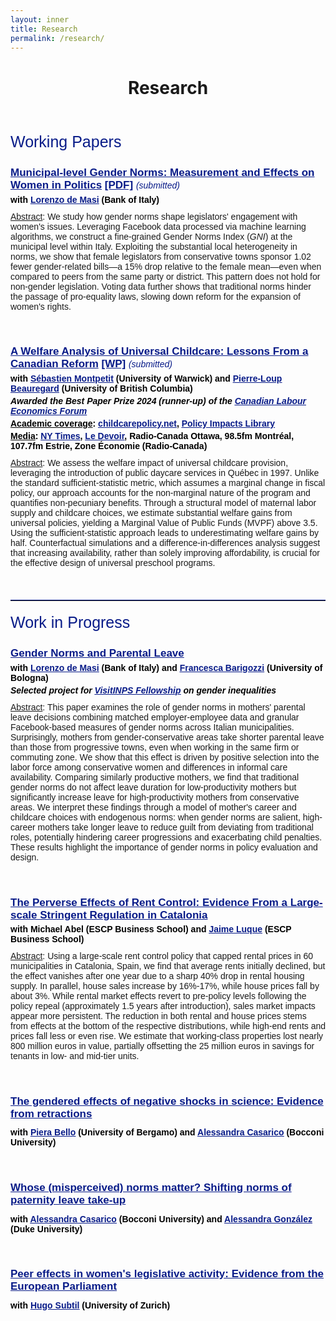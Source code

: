```yaml
---
layout: inner
title: Research
permalink: /research/
---
```


<style>
  .line-spacing {
    margin-bottom: 0em; /* custom line spacing */
  }
</style>

<head>
<link rel="shortcut icon" type="image/png" href="/favicon2.png">
</head>

# <center> Research </center>

<p>&nbsp;
</p>

<p style="font-size:25px; font-family: 'Source Sans Pro', sans-serif; color: #081b88; font-weight: 500; margin-top: 0.8em">Working Papers </p>  

<h1 class="line-spacing" style="font-size: 17px; font-family: 'Source Sans Pro', sans-serif; color: #081b88; font-weight: 700;">
  <u> Municipal-level Gender Norms: Measurement and Effects on Women in Politics</u> <a style="color: #081b88"  href="https://drive.google.com/file/d/1HpIy1PtBm0SjQjr1feJaKbifMoKYDgbc/view?usp=sharing" target="_blank"><u>[PDF]</u></a> 
  <span style="font-weight: normal; font-size: 14px;"><em style="color: #081b88">(<em>submitted</em>)</em></span>
  <!-- <span style="font-weight: normal; font-size: 14px;"><em style="color: #081b88">[Draft available upon request]</em></span> -->
</h1> 
<h1 class="line-spacing" style="font-size:14px;font-family: 'Source Sans Pro', sans-serif; color: black; margin-top: 0.3em">with <a style="color: #081b88" href="http://economics.uc3m.es/personal/de-massi/" target="_blank"><u>Lorenzo de Masi</u></a> (Bank of Italy)</h1>

<p style="font-size:14px;font-family: 'Source Sans Pro', sans-serif; margin-top: 0.8em"><u>Abstract</u>: We study how gender norms shape legislators' engagement with women's issues. Leveraging Facebook data processed via machine learning algorithms, we construct a fine-grained Gender Norms Index (<em>GNI</em>) at the municipal level within Italy. Exploiting the substantial local heterogeneity in norms, we show that female legislators from conservative towns sponsor 1.02 fewer gender-related bills&mdash;a 15% drop relative to the female mean&mdash;even when compared to peers from the same party or district. This pattern does not hold for non-gender legislation. Voting data further shows that traditional norms hinder the passage of pro-equality laws, slowing down reform for the expansion of women's rights.  
<p>&nbsp;
</p>

<h1 class="line-spacing" style="font-size: 17px; font-family: 'Source Sans Pro', sans-serif; color: #081b88; font-weight: 700;">
  <u> A Welfare Analysis of Universal Childcare: Lessons From a Canadian Reform</u> <a style="color: #081b88"  href="https://clef.uwaterloo.ca/wp-content/uploads/2024/08/CLEF-073-2024.pdf" target="_blank"><u>[WP]</u></a>
  <span style="font-weight: normal; font-size: 14px;"><em style="color: #081b88">(<em>submitted</em>)</em></span>
  <!-- <span style="font-weight: normal; font-size: 14px;"><em style="color: #081b88">[Draft available upon request]</em></span> -->
</h1>
<h1 class="line-spacing" style="font-size:14px;font-family: 'Source Sans Pro', sans-serif; color: black; margin-top: 0.3em">with <a style="color: #081b88" href="https://sites.google.com/view/sebastien-montpetit/home" target="_blank"><u>Sébastien Montpetit</u></a> (University of Warwick) and <a style="color: #081b88" href="https://sites.google.com/view/pierreloupbeauregard/" target="_blank"><u>Pierre-Loup Beauregard</u></a> (University of British Columbia)</h1>


<h1 class="line-spacing" style="font-size:14px;font-family: 'Source Sans Pro', sans-serif; color: black; margin-top: 0.3em"><em>Awarded the Best Paper Prize 2024 (runner-up) of the  <a style="color: #081b88" href="https://clef.uwaterloo.ca/" target="_blank"><u>Canadian Labour Economics Forum</u></a></em></h1>

<h1 class="line-spacing" style="font-size:14px;font-family: 'Source Sans Pro', sans-serif; color: black; margin-top: 0.3em"><u>Academic coverage</u>: <a style="color: #081b88" href="https://childcarepolicy.net/new-support-for-the-economic-benefits-of-universal-child-care/" target="_blank"><u>childcarepolicy.net</u></a>, <a style="color: #081b88" href="https://policyimpacts.org/policy-impacts-library/universal-childcare-provision/" target="_blank"><u>Policy Impacts Library</u></a></h1>

<h1 class="line-spacing" style="font-size:14px;font-family: 'Source Sans Pro', sans-serif; color: black; margin-top: 0.3em">
<u>Media</u>: <a style="color: #081b88" href="https://www.nytimes.com/2025/09/22/business/universal-child-care-us-economy.html" target="_blank"><u>NY Times</u></a>, <a style="color: #081b88" href="https://www.ledevoir.com/economie/819527/garderies-rapportent-trois-fois-plus-meres-ce-elles-coutent-etat?" target="_blank"><u>Le Devoir</u></a>, Radio-Canada Ottawa, 98.5fm Montréal, 107.7fm Estrie, Zone Économie (Radio-Canada)
</h1>



<p style="font-size:14px;font-family: 'Source Sans Pro', sans-serif; margin-top: 0.8em"><u>Abstract</u>: We assess the welfare impact of universal childcare provision, leveraging the introduction of public daycare services in Québec in 1997. Unlike the standard sufficient-statistic metric, which assumes a marginal change in fiscal policy, our approach accounts for the non-marginal nature of the program and quantifies non-pecuniary benefits. Through a structural model of maternal labor supply and childcare choices, we estimate substantial welfare gains from universal policies, yielding a Marginal Value of Public Funds (MVPF) above 3.5. Using the sufficient-statistic approach leads to underestimating welfare gains by half. Counterfactual simulations and a difference-in-differences analysis suggest that increasing availability, rather than solely improving affordability, is crucial for the effective design of universal preschool programs.</p>

  <!-- <p>&nbsp; -->
  <!-- </p> -->

  <!--  <h1 class="line-spacing" style="font-size: 17px; font-family: 'Source Sans Pro', sans-serif; color: #081b88; font-weight: 700;"> -->
  <!--   <u> The Effectiveness of Parental Leaves when Social Norms Matter</u>  <a style="color: #081b88"  href="https://drive.google.com/file/d/193LAbhUfhg7WY9Kknz8c9YD8srYpbM_x/view?usp=drive_link" target="_blank"><u>[PDF]</u></a> -->
  <!-- <span style="font-weight: normal; font-size: 14px;"><em style="color: #081b88">[New draft coming soon!]</em></span> -->
     
  <!-- </h1> -->
  <!-- <h1 class="line-spacing" style="font-size:14px;font-family: 'Source Sans Pro', sans-serif; color: black; margin-top: 0.3em"><em>Awarded the Best paper award (third prize) at the <a style="color: #081b88" href="https://acdd.sciencesconf.org/" target="_blank"><u>Augustin Cournot Doctoral Days 2021</u></a></em></h1> -->

  <!-- <p style="font-size:14px;font-family: 'Source Sans Pro', sans-serif; margin-top: 0.8em"><u>Abstract</u>: Do gender norms affect the impact of parental leave policies? I show how, in presence of conservative norms, leave policies may fail to foster gender convergence, and possibly be counterproductive for it. I consider a model where mothers' career and couples' childcare decisions are affected by endogenous norms regarding maternal care. Adhering to conservative gender norms, mothers caring for their infants impose a negative externality on other mothers. The introduction of parental leave expands the utility-possibility frontier, and more mothers pursue high-level careers. However, both because of conservative norms and the reduced opportunity cost of care, they take inefficiently long leaves, thus reinforcing conservative gender roles. I show that fathers' quotas that reserve a fraction of the leave for fathers can restore efficiency. Intuitively, when parents share leave, mothers take shorter leaves, thus reducing norm costs suffered by other mothers. Hence, in gender conservative contexts, policies aiming to increase fathers' involvement in care are desirable not only for gender equity, but also on efficiency grounds. In a second step, I test my model's key predictions in the Italian context. I confirm that when they share leave with fathers, mothers take shorter leaves. Furthermore, mothers' education significantly decreases their likelihood of taking long leaves in areas with more neutral norms, but not in more traditional ones, confirming the importance of norms in leave uptake.</p> -->


<p>&nbsp;
</p>





<hr style="border: none; border-top: 1px solid #081b88; margin: 20px 0;">
<p style="font-size:25px; font-family: 'Source Sans Pro', sans-serif; color: #081b88; font-weight: 500; margin-top: 0.8em">Work in Progress</p> 


<h1 class="line-spacing"
  style="font-size:17px;font-family: 'Source Sans Pro', sans-serif; color: #081b88; font-weight: 700;"><u>Gender Norms and Parental Leave</u>
</h1>
<h1 class="line-spacing" style="font-size:14px;font-family: 'Source Sans Pro', sans-serif; color: black; margin-top: 0.3em">with <a style="color: #081b88" href="http://economics.uc3m.es/personal/de-massi/" target="_blank"><u>Lorenzo de Masi</u></a> (Bank of Italy) and <a style="color: #081b88" href="https://sites.google.com/site/francescabarigozziunibo/" target="_blank"><u>Francesca Barigozzi</u></a> (University of Bologna)</h1>
<h1 class="line-spacing" style="font-size:14px;font-family: 'Source Sans Pro', sans-serif; color: black; margin-top: 0.3em"><em>Selected project for <a style="color: #081b88" href="https://www.inps.it/it/it/dati-e-bilanci/attivit--di-ricerca/programma-visitinps-scholars.html" target="_blank"><u>VisitINPS Fellowship</u></a> on gender inequalities</em></h1>

<p style="font-size:14px;font-family: 'Source Sans Pro', sans-serif; margin-top: 0.8em"><u>Abstract</u>: This paper examines the role of gender norms in mothers' parental leave decisions combining matched employer-employee data and granular Facebook-based measures of gender norms across Italian municipalities. Surprisingly, mothers from gender-conservative areas take shorter parental leave than those from progressive towns, even when working in the same firm or commuting zone. We show that this effect is driven by positive selection into the labor force among conservative women and differences in informal care availability. Comparing similarly productive mothers, we find that traditional gender norms do not affect leave duration for low-productivity mothers but significantly increase leave for high-productivity mothers from conservative areas. We interpret these findings through a model of mother's career and childcare choices with endogenous norms: when gender norms are salient, high-career mothers take longer leave to reduce guilt from deviating from traditional roles, potentially hindering career progressions and exacerbating child penalties. These results highlight the importance of gender norms in policy evaluation and design.</p>

<p>&nbsp;
</p>


<h1 class="line-spacing" 
    style="font-size:17px;font-family: 'Source Sans Pro', sans-serif; color: #081b88; font-weight: 700;"><u>The Perverse Effects of Rent Control: Evidence From a Large-scale Stringent Regulation in Catalonia</u>  <span style="font-weight: normal; font-size: 14px;"></span> 
</h1>
<h1 class="line-spacing" style="font-size:14px;font-family: 'Source Sans Pro', sans-serif; color: black; margin-top: 0.3em">with Michael Abel (ESCP Business School) and <a style="color: #081b88" href="https://irefim.escp.eu/selected-works/?_ga=2.112653249.473831097.1752198610-1574085363.1711709394" target="_blank"><u>Jaime Luque</u></a> (ESCP Business School)</h1>

<p style="font-size:14px;font-family: 'Source Sans Pro', sans-serif; margin-top: 0.8em"><u>Abstract</u>: Using a large-scale rent control policy that capped rental prices in 60 municipalities in Catalonia, Spain, we find that average rents initially declined, but the effect vanishes after one year due to a sharp 40% drop in rental housing supply. In parallel, house sales increase by 16%-17%, while house prices fall by about 3%. While rental market effects revert to pre-policy levels following the policy repeal (approximately 1.5 years after introduction), sales market impacts appear more persistent. The reduction in both rental and house prices stems from effects at the bottom of the respective distributions, while high-end rents and prices fall less or even rise. We estimate that working-class properties lost nearly 800 million euros in value, partially offsetting the 25 million euros in savings for tenants in low- and mid-tier units.</p>

<p>&nbsp;
</p>

<h1 
    style="font-size:17px;font-family: 'Source Sans Pro', sans-serif; color: #081b88; font-weight: 700;"><u> The gendered effects of negative shocks in science: Evidence from retractions </u> <span style="font-weight: normal; font-size: 14px;"></span> 
</h1>
<h1 class="line-spacing" style="font-size:14px;font-family: 'Source Sans Pro', sans-serif; color: black; margin-top: 0.1em">with <a style="color: #081b88" href="https://sites.google.com/site/pierabelloshomepage" target="_blank"><u>Piera Bello</u></a> (University of Bergamo) and <a style="color: #081b88" href="https://faculty.unibocconi.it/alessandracasarico/" target="_blank"><u>Alessandra Casarico</u></a> (Bocconi University)</h1>




<p>&nbsp;
</p>

<h1 
    style="font-size:17px;font-family: 'Source Sans Pro', sans-serif; color: #081b88; font-weight: 700;"><u> Whose (misperceived) norms matter? Shifting norms of paternity leave take-up </u> <span style="font-weight: normal; font-size: 14px;"></span> 
</h1>
<h1 class="line-spacing" style="font-size:14px;font-family: 'Source Sans Pro', sans-serif; color: black; margin-top: 0.1em">with <a style="color: #081b88" href="https://faculty.unibocconi.it/alessandracasarico/" target="_blank"><u>Alessandra Casarico</u></a> (Bocconi University) and <a style="color: #081b88" href="https://www.alessandra-l-gonzalez.com/" target="_blank"><u>Alessandra Gonz&aacute;lez</u></a> (Duke University) </h1>





<p>&nbsp;
</p>

<h1 
    style="font-size:17px;font-family: 'Source Sans Pro', sans-serif; color: #081b88; font-weight: 700;"><u> Peer effects in women's legislative activity: Evidence from the European Parliament </u> <span style="font-weight: normal; font-size: 14px;"></span> 
</h1>
<h1 class="line-spacing" style="font-size:14px;font-family: 'Source Sans Pro', sans-serif; color: black; margin-top: 0.1em">with <a style="color: #081b88" href="https://sites.google.com/view/hugosubtil/home" target="_blank"><u>Hugo Subtil</u></a> (University of Zurich)</h1>





 <!-- <p>&nbsp; -->
 <!-- </p> -->

 <!-- <h1  -->
 <!--  style="font-size:17px;font-family: 'Source Sans Pro', sans-serif; color: #081b88; font-weight: 700;"><u>&#8216;Mommy Wars&#8217; and Endogenous Gender Identity</u> -->
 <!-- </h1> -->




